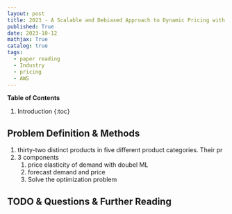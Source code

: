 ```yaml
---
layout: post
title: 2023 - A Scalable and Debiased Approach to Dynamic Pricing with Causal Machine Learning and Optimization
published: True
date: 2023-10-12
mathjax: True
catalog: true
tags:
  - paper reading
  - Industry
  - pricing
  - AWS
---
```


**Table of Contents**
1. Introduction
{:toc}
		
## Problem Definition & Methods


1. thirty-two distinct products in 
five different product categories. Their pr
2. 3 components
   1. price elasticity of demand with doubel ML
   2. forecast demand and price
   3. Solve the optimization problem



## TODO & Questions & Further Reading

